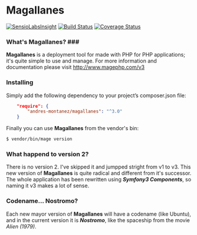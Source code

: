 # Magallanes #
[![SensioLabsInsight](https://insight.sensiolabs.com/projects/ed0de53a-a12e-459b-9464-34def5907b56/mini.png)](https://insight.sensiolabs.com/projects/ed0de53a-a12e-459b-9464-34def5907b56)
[![Build Status](https://travis-ci.org/andres-montanez/Magallanes.svg?branch=nostromo)](https://travis-ci.org/andres-montanez/Magallanes)
[![Coverage Status](https://coveralls.io/repos/andres-montanez/Magallanes/badge.svg?branch=nostromo)](https://coveralls.io/r/andres-montanez/Magallanes?branch=nostromo)
### What's Magallanes? ###
**Magallanes** is a deployment tool for made with PHP for PHP applications; it's quite simple to use and manage. For more information and documentation please visit http://www.magephp.com/v3

### Installing ###
Simply add the following dependency to your project’s composer.json file:

```json
    "require": {
        "andres-montanez/magallanes": "^3.0"
    }
```
Finally you can use **Magallanes** from the vendor's bin:

```bash
$ vendor/bin/mage version
```

### What happend to version 2? ###
There is no version 2. I've skipped it and jumpped stright from v1 to v3. This new version of **Magallanes** is quite radical and different from it's successor. The whole application has been rewritten using **_Symfony3 Components_**, so naming it v3 makes a lot of sense.

### Codename... Nostromo? ###
Each new mayor version of **Magallanes** will have a codename (like Ubuntu), and in the current version it is **_Nostromo_**, like the spaceship from the movie *Alien (1979)*.
